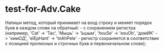 # test-for-Adv.Cake
Напиши метод, который принимает на вход строку и меняет порядок букв в каждом слове на обратный: - с сохранением регистра (например, 'Cat' -> 'Tac', 'Мышь' -> 'Ьшым', 'houSe' -> 'esuOh', 'домИК' -> 'кимОД', 'elEpHant' -> 'tnAhPele' - регистр сохраняется в соответствии с позицией прописных и строчных букв в первоначальном слове); 
